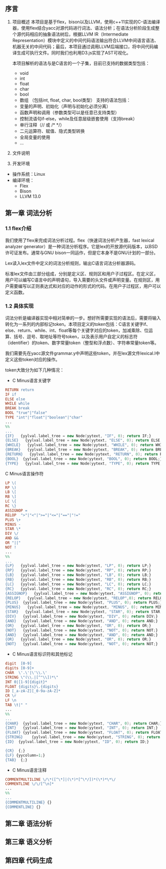 ## 序言
1. 项目概述
    本项目是基于flex，bison以及LLVM，使用c++11实现的C-语法编译器，使用flex结合yacc对源代码进行词法、语法分析；在语法分析阶段生成整个源代码相应的抽象语法树后，根据LLVM IR（Intermediate Representation）模块中定义的中间代码语法输出符合LLVM中间语言语法、机器无关的中间代码；最后，本项目通过调用LLVM后端接口，将中间代码编译生成可执行文件。同时我们也利用D3.js实现了AST可视化。

    本项目解析的语法与是C语言的一个子集，目前已支持的数据类型包括：
    - void
    - int
    - float
    - char
    - bool
    - 数组 （包括int, float, char, bool类型）
    支持的语法包括：
    - 变量的声明、初始化（声明与初始化必须分离）
    - 函数声明和调用（参数类型可以是任意已支持类型）
    - 控制流语句if-else，while及任意层级嵌套使用（支持break）
    - 单行注释（// 或 /* */）
    - 二元运算符、赋值、隐式类型转换
    - 全局变量的使用
    - ...
2. 文件说明

3. 开发环境
- 操作系统：Linux
- 编译环境：
    - Flex
    - Bison
    - LLVM 13.0

## 第一章 词法分析
### 1.1 flex介绍
我们使用了flex来完成词法分析过程。flex（快速词法分析产生器，fast lexical analyzer generator）是一种词法分析程序。它是lex的开放源代码版本，以BSD许可证发布。通常与GNU bison一同运作，但是它本身不是GNU计划的一部分。

Lex读入lex文件中定义的词法分析规则，输出C语言词法分析器源码。

标准lex文件由三部分组成，分别是定义区、规则区和用户子过程区。在定义区，用户可以编写C语言中的声明语句，导入需要的头文件或声明变量。在规则区，用户需要编写以正则表达式和对应的动作的形式的代码。在用户子过程区，用户可以定义函数。

### 1.2 具体实现
词法分析是编译器实现中相对简单的一步。想好所需要实现的语法后，需要将输入转化为一系列的内部标记token。本项目定义的token包括：C语言关键字if、else、return、while、int、float等每个关键字对应的token，加减乘除、位运算、括号、逗号、取地址等符号token，以及表示用户自定义的标志符（identifier）的token、数字常量token（整型和浮点数）、字符串常量token等。

我们需要先在yacc源文件grammar.y中声明这些token，并在lex源文件lexical.l中定义这些token对应的操作。

token大致分为如下几种情况：
- C Minus语言关键字
``` lex
RETURN return
IF if
ELSE else
WHILE while
BREAK break
BOOL "true"|"false"
TYPE "int"|"float"|"boolean"|"char"
... 
%% 
...
{IF}   {yylval.label_tree = new Node(yytext, "IF", 0); return IF;}
{ELSE}   {yylval.label_tree = new Node(yytext, "ELSE", 0); return ELSE;}
{WHILE}   {yylval.label_tree = new Node(yytext, "WHILE", 0); return WHILE;}
{BREAK}   {yylval.label_tree = new Node(yytext, "BREAK", 0); return BREAK;}
{RETURN}   {yylval.label_tree = new Node(yytext, "RETURN", 0); return RETURN;}
{BOOL}  {yylval.label_tree = new Node(yytext, "BOOL", 0); return BOOL;}
{TYPE}   {yylval.label_tree = new Node(yytext, "TYPE", 0); return TYPE;}
```
C Minus语言操作符

``` lex
LP \(
RP \)
LB \[
RB \]
LC \{
RC \}
ASSIGNOP =
RELOP  ">"|"<"|">="|"<="|"=="|"!="
PLUS \+
MINUS -
STAR \*
DIV \/
AND &&
OR "||"
NOT !
...
%%
...
{LP}   {yylval.label_tree = new Node(yytext, "LP", 0); return LP;}
{RP}   {yylval.label_tree = new Node(yytext, "RP", 0); return RP;}
{LB}   {yylval.label_tree = new Node(yytext, "LB", 0); return LB;}
{RB}   {yylval.label_tree = new Node(yytext, "RB", 0); return RB;}
{LC}   {yylval.label_tree = new Node(yytext, "LC", 0); return LC;}
{RC}   {yylval.label_tree = new Node(yytext, "RC", 0); return RC;}
{ASSIGNOP}   {yylval.label_tree = new Node(yytext, "ASSIGNOP", 0); return ASSIGNOP;}
{RELOP}   {yylval.label_tree = new Node(yytext, "RELOP",0); return RELOP;}
{PLUS}  {yylval.label_tree = new Node(yytext, "PLUS", 0); return PLUS;}
{MINUS}   {yylval.label_tree = new Node(yytext, "MINUS", 0); return MINUS;}
{STAR}   {yylval.label_tree = new Node(yytext, "STAR", 0); return STAR;}
{DIV}   {yylval.label_tree = new Node(yytext, "DIV", 0); return DIV;}
{AND}   {yylval.label_tree = new Node(yytext, "AND", 0); return AND;}
{OR}   {yylval.label_tree = new Node(yytext, "OR", 0); return OR;}
{NOT}   {yylval.label_tree = new Node(yytext, "NOT", 0); return NOT;}
{AND}   {yylval.label_tree = new Node(yytext, "AND", 0); return AND;}
{OR}   {yylval.label_tree = new Node(yytext, "OR", 0); return OR;}
{NOT}   {yylval.label_tree = new Node(yytext, "NOT", 0); return NOT;}
```

- C Minus语言标识符和其他标记
```lex
digit  [0-9]
digits [0-9]+
CHAR  \'.\'|\'\\.\'
STRING \"(\\.|[^"\\])*\"
INT 0|[1-9]{digit}*
FLOAT {digits}\.{digits}
ID [_a-zA-Z][_0-9a-zA-Z]*
CR \r
LF \n
TAB \t|" "
...
%%
...
{CHAR}  {yylval.label_tree = new Node(yytext, "CHAR", 0); return CHAR;}
{INT}   {yylval.label_tree = new Node(yytext, "INT", 0); return INT;}
{FLOAT} {yylval.label_tree = new Node(yytext, "FLOAT", 0); return FLOAT;}   
{STRING}    {yylval.label_tree = new Node(yytext, "STRING", 0); return STRING;}
{ID}  {yylval.label_tree = new Node(yytext, "ID", 0); return ID;}

{CR}  {;}
{LF} {yycolumn=1;}
{TAB}  {;}
```

- C Minus语言注释
```lex
COMMENTMULTILINE \/\*([^\*]|(\*)*[^\*/])*(\*)*\*\/ 
COMMENTLINE \/\/[^\n]*
...
%%
...
{COMMENTMULTILINE} {}
{COMMENTLINE} {}
```
## 第二章 语法分析

## 第三章 语义分析

## 第四章 代码生成